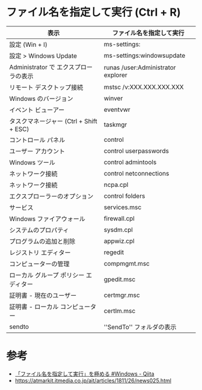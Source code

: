 # ファイル名を指定して実行 (Ctrl + R)

| 表示                                    | ファイル名を指定して実行           |
|-----------------------------------------|------------------------------------|
| 設定 (Win + I)                          | ms-settings:                       |
| 設定 > Windows Update                   | ms-settings:windowsupdate          |
| Administrator で エクスプローラの表示   | runas /user:Administrator explorer |
| リモート デスクトップ接続               | mstsc /v:XXX.XXX.XXX.XXX           |
| Windows のバージョン                    | winver                             |
| イベント ビューアー                     | eventvwr                           |
| タスクマネージャー (Ctrl + Shift + ESC) | taskmgr                            |
| コントロール パネル                     | control                            |
| ユーザー アカウント                     | control userpasswords              |
| Windows ツール                          | control admintools                 |
| ネットワーク接続                        | control netconnections             |
| ネットワーク接続                        | ncpa.cpl                           |
| エクスプローラーのオプション            | control folders                    |
| サービス                                | services.msc                       |
| Windows ファイアウォール                | firewall.cpl                       |
| システムのプロパティ                    | sysdm.cpl                          |
| プログラムの追加と削除                  | appwiz.cpl                         |
| レジストリ エディター                   | regedit                            |
| コンピューターの管理                    | compmgmt.msc                       |
| ローカル グループ ポリシー エディター   | gpedit.msc                         |
| 証明書 - 現在のユーザー                 | certmgr.msc                        |
| 証明書 - ローカル コンピューター        | certlm.msc                         |
| sendto                                  | ''SendTo'' フォルダの表示          |

# 参考
- [「ファイル名を指定して実行」を極める #Windows - Qiita](https://qiita.com/sta/items/4b70e6b130a1033dc2c5)
- https://atmarkit.itmedia.co.jp/ait/articles/1811/26/news025.html

